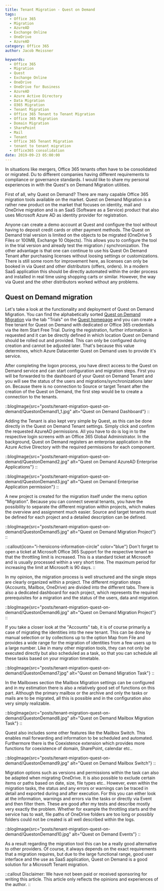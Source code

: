 ```yaml
---
title: Tenant Migration - Quest on Demand
tags:
  - Office 365
  - Migration
  - AzureAD
  - Exchange Online
  - OneDrive
  - AzureAD
category: Office 365
author: Jacob Meissner

keywords:
  - Office 365
  - Migration
  - Quest
  - Exchange Online
  - OneDrive
  - OneDrive for Business
  - AzureAD
  - Azure Active Directory
  - Data Migration
  - O365 Migration
  - Tenant Migration
  - Office 365 Tenant to Tenant Migration
  - Office 365 Migration
  - Domain Migration
  - SharePoint
  - Mail
  - Tenant
  - Office 365 Tenant Migration
  - tenant to tenant migration
  - Office365 consolidation
date: 2019-09-23 05:00:00
---
```


In situations like mergers, Office 365 tenants often have to be consolidated or migrated. Du to different companies having different requirements to compliance or governance standards. I would like to share my personal experiences in with the Quest's on Demand Migration utilities.
<!-- more -->

First of all, why Quest on Demand? There are many capable Office 365 migration tools available on the market. Quest on Demand Migration is a rather new product on the market that focuses on identity, mail and OneDrive migration and is an SaaS (Software as a Service) product that also uses Microsoft Azure AD as identity provider for registration.

Anyone can create a demo account at Quest and configure the tool without having to deposit credit cards or other payment methods. The Quest on Demand trial version is limited  on the objects to be migrated (OneDrive 5 Files or 100MB, Exchange 10 Objects). This allows you to configure the tool in the trial version and already test the migration / synchronization. The other advantage is that one can continue to use his Quest On Demand Tenant after purchasing licenses without loosing settings or customizations. There is still some room for improvement here, as licenses can only be booked in via Quest and other distributors (offers, orders). In a modern SaaS application this should be directly automated within the order process and installed in real time using shopping carts or similar. However, the way via Quest and the other distributors worked without any problems.

## Quest on Demand migration

Let's take a look at the functionality and deployment of Quest on Demand Migration. You can find the alphabetically sorted [Quest on Demand Migration](https://www.quest.com/products/on-demand-migration) via the tab "Trials" on the [Quest homepage](https://Quest.com/) and you can create a free tenant for Quest on Demand with dedicated or Office 365 credentials via the item Start Free Trial.
During the registration, further information is requested and it can be directly defined in which location Quest on Demand should be rolled out and provided. This can only be configured during creation and cannot be adjusted later. That's because this value determines, which Azure Datacenter Quest on Demand uses to provide it's service.

After completing the logon process, you have direct access to the Quest on Demand service and can start configuration and migration steps. First you will be forwarded to the dashboard of your Quest on Demand Tenant and you will see the status of the users and migrations/synchronizations later on. Because there is no connection to Source or target Tenant after the creation of the Quest on Demand, the first step would be to create a connection to the tenants.

::blogImage{src="posts/tenant-migration-quest-on-demand/QuestonDemand1_1.jpg" alt="Quest on Demand Dashboard"}
::

Adding the Tenant is also kept very simple by Quest, as this can be done directly in the Quest on Demand Tenant settings. Simply click and confirm the requested AzureAD permissions. All you have to do is log in to the respective login screens with an Office 365 Global Administrator. In the background, Quest on Demand registers an enterprise application in the Azure Active Directory with the required permissions for each component.

::blogImage{src="posts/tenant-migration-quest-on-demand/QuestonDemand2.jpg" alt="Quest on Demand AzureAD Enterprise Applications"}
::

::blogImage{src="posts/tenant-migration-quest-on-demand/QuestonDemand3.jpg" alt="Quest on Demand Enterprise Application permission"}
::

A new project is created for the migration itself under the menu option "Migration". Because you can connect several tenants, you have the possibility to separate the different migration within projects, which makes the overview and assignment much easier. Source and target tenants must be defined for each project and a detailed description can be defined.

::blogImage{src="posts/tenant-migration-quest-on-demand/QuestonDemand5.jpg" alt="Quest on Demand Migration Project"}
::

::callout{icon="i-heroicons-information-circle" color="blue"}
Don't forget to open a ticket at Microsoft Office 365 Support for the respective tenant so that the throttling limit is increased. This is a standard ticket at Microsoft and is usually processed within a very short time. The maximum period for increasing the limit at Microsoft is 90 days.
::

In my opinion, the migration process is well structured and the single steps are clearly organized within a project. The different migration steps (Accounts, Mailbox, OneDrive) are divided into the different tabs. There is also a dedicated dashboard for each project, which represents the required prerequisites for a migration and the status of the users, data and migration.

::blogImage{src="posts/tenant-migration-quest-on-demand/QuestonDemand6.jpg" alt="Quest on Demand Migration Project"}
::

If you take a closer look at the "Accounts" tab, it is of course primarily a case of migrating the identities into the new tenant. This can be done by manual selection or by collections up to the option Map from File and provides a wide range for the migration of identities from a few users up to a large number.
Like in many other migration tools, they can not only be executed directly but also scheduled as a task, so that you can schedule all these tasks based on your migration timetable.

::blogImage{src="posts/tenant-migration-quest-on-demand/QuestonDemand7.jpg" alt="Quest on Demand Migration Task"}
::

In the Mailboxes section the Mailbox Migration settings can be configured and in my estimation there is also a relatively good set of functions on this part. Although the primary mailbox or the archive and only the tasks or mails are to be migrated, all this is possible and in the configuration also very simply realizable.

::blogImage{src="posts/tenant-migration-quest-on-demand/QuestonDemand8.jpg" alt="Quest on Demand Mailbox Migration Task"}
::

Quest also includes some other features like the Mailbox Switch. This enables mail forwarding and information to be scheduled and automated. Furthermore there is the Coexistence extension which provides more functions for coexistence of domain, SharePoint, calendar etc..

::blogImage{src="posts/tenant-migration-quest-on-demand/QuestonDemand9.jpg" alt="Quest on Demand Mailbox Switch"}
::

Migration options such as versions and permissions within the task can also be adapted when migrating OneDrive. It is also possible to exclude certain items or paths based on date, size, file types etc..
However, even within the migration tasks, the status and any errors or warnings can be traced in detail and exported during and after execution. For this you can either look at the information, warnings and errors via the tasks or directly via Event and then filter them. These are good after my tests and describe mostly very exactly the problem. Whether for example the throttling starts and the service has to wait, file paths of OneDrive folders are too long or possibly folders could not be created is all well described within the logs.

::blogImage{src="posts/tenant-migration-quest-on-demand/QuestonDemand10.jpg" alt="Quest on Demand Events"}
::

As a result regarding the migration tool this can be a really good alternative to other providers. Of course, it always depends on the exact requirements that a migration requires, but due to the large functional range, good user interface and the use as SaaS application, Quest on Demand is a good solution for a Microsoft Tenant migration.

::callout
Disclaimer: We have not been paid or received sponsoring for writing this article. This article only reflects the opinions and experiences of the author.
::
